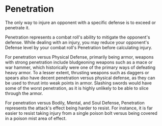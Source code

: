 # Penetration

The only way to injure an opponent with a specific defense is to exceed or penetrate it.

Penetration represents a combat roll's ability to mitigate the opponent's defense. While dealing with an injury, you may reduce your opponent's Defense level by your combat roll's Penetration before calculating injury.

For penetration versus Physical Defense, primarily being armor, weapons with strong penetration include bludgeoning weapons such as a mace or war hammer, which historically were one of the primary ways of defeating heavy armor. To a lesser extent, thrusting weapons such as daggers or spears also have decent penetration versus physical defense, as they can be used to thrust into weak points in armor. Slashing swords would have some of the worst penetration, as it is highly unlikely to be able to slice through the armor.

For penetration versus Bodily, Mental, and Soul Defense, Penetration represents the attack's effect being harder to resist. For instance, it is far easier to resist taking injury from a single poison bolt versus being covered in a poison mist area of effect.
